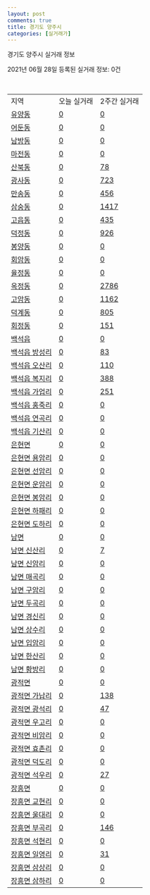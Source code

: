 ```yaml
---
layout: post
comments: true
title: 경기도 양주시
categories: [실거래가]
---
```


경기도 양주시 실거래 정보

2021년 06월 28일 등록된 실거래 정보: 0건

<script type="text/javascript">
  google.charts.load('current', {'packages':['corechart']});
  google.charts.setOnLoadCallback(drawChart);

  function drawChart() {
    var data = google.visualization.arrayToDataTable([['거래일', '매매', '전월세', '전매'], ['20-06', 22, 66, 1], ['20-07', 339, 528, 40], ['20-08', 247, 409, 28], ['20-09', 326, 438, 39], ['20-10', 385, 313, 46], ['20-11', 509, 305, 51], ['20-12', 723, 585, 57], ['21-01', 463, 543, 39], ['21-02', 402, 781, 37], ['21-03', 323, 448, 13], ['21-04', 325, 387, 13], ['21-05', 319, 281, 25], ['21-06', 121, 182, 8]]);

    var options = {
      title: '최근 유형별 거래량 추이',
      legend: { position: 'bottom' }
    };

    var chart = new google.visualization.LineChart(document.getElementById('columnchart_material'));
    chart.draw(data, (options));
  }
</script>

<div id="columnchart_material" style="width: 100%; margin-left: -35px"></div>
<br>
<table class="sortable">
  <tr>
    <td>지역</td>
    <td>오늘 실거래</td>
    <td>2주간 실거래</td>
  </tr>

  
  <tr class="item">
    <td><a href="4163010100.html">유양동</a></td>
    <td><a href="4163010100.html">0</a></td>
    <td><a href="4163010100.html">0</a></td>
  </tr>
    

  <tr class="item">
    <td><a href="4163010200.html">어둔동</a></td>
    <td><a href="4163010200.html">0</a></td>
    <td><a href="4163010200.html">0</a></td>
  </tr>
    

  <tr class="item">
    <td><a href="4163010300.html">남방동</a></td>
    <td><a href="4163010300.html">0</a></td>
    <td><a href="4163010300.html">0</a></td>
  </tr>
    

  <tr class="item">
    <td><a href="4163010400.html">마전동</a></td>
    <td><a href="4163010400.html">0</a></td>
    <td><a href="4163010400.html">0</a></td>
  </tr>
    

  <tr class="item">
    <td><a href="4163010500.html">산북동</a></td>
    <td><a href="4163010500.html">0</a></td>
    <td><a href="4163010500.html">78</a></td>
  </tr>
    

  <tr class="item">
    <td><a href="4163010600.html">광사동</a></td>
    <td><a href="4163010600.html">0</a></td>
    <td><a href="4163010600.html">723</a></td>
  </tr>
    

  <tr class="item">
    <td><a href="4163010700.html">만송동</a></td>
    <td><a href="4163010700.html">0</a></td>
    <td><a href="4163010700.html">456</a></td>
  </tr>
    

  <tr class="item">
    <td><a href="4163010800.html">삼숭동</a></td>
    <td><a href="4163010800.html">0</a></td>
    <td><a href="4163010800.html">1417</a></td>
  </tr>
    

  <tr class="item">
    <td><a href="4163010900.html">고읍동</a></td>
    <td><a href="4163010900.html">0</a></td>
    <td><a href="4163010900.html">435</a></td>
  </tr>
    

  <tr class="item">
    <td><a href="4163011000.html">덕정동</a></td>
    <td><a href="4163011000.html">0</a></td>
    <td><a href="4163011000.html">926</a></td>
  </tr>
    

  <tr class="item">
    <td><a href="4163011100.html">봉양동</a></td>
    <td><a href="4163011100.html">0</a></td>
    <td><a href="4163011100.html">0</a></td>
  </tr>
    

  <tr class="item">
    <td><a href="4163011200.html">회암동</a></td>
    <td><a href="4163011200.html">0</a></td>
    <td><a href="4163011200.html">0</a></td>
  </tr>
    

  <tr class="item">
    <td><a href="4163011300.html">율정동</a></td>
    <td><a href="4163011300.html">0</a></td>
    <td><a href="4163011300.html">0</a></td>
  </tr>
    

  <tr class="item">
    <td><a href="4163011400.html">옥정동</a></td>
    <td><a href="4163011400.html">0</a></td>
    <td><a href="4163011400.html">2786</a></td>
  </tr>
    

  <tr class="item">
    <td><a href="4163011500.html">고암동</a></td>
    <td><a href="4163011500.html">0</a></td>
    <td><a href="4163011500.html">1162</a></td>
  </tr>
    

  <tr class="item">
    <td><a href="4163011600.html">덕계동</a></td>
    <td><a href="4163011600.html">0</a></td>
    <td><a href="4163011600.html">805</a></td>
  </tr>
    

  <tr class="item">
    <td><a href="4163011700.html">회정동</a></td>
    <td><a href="4163011700.html">0</a></td>
    <td><a href="4163011700.html">151</a></td>
  </tr>
    

  <tr class="item">
    <td><a href="4163025000.html">백석읍</a></td>
    <td><a href="4163025000.html">0</a></td>
    <td><a href="4163025000.html">0</a></td>
  </tr>
    

  <tr class="item">
    <td><a href="4163025021.html">백석읍 방성리</a></td>
    <td><a href="4163025021.html">0</a></td>
    <td><a href="4163025021.html">83</a></td>
  </tr>
    

  <tr class="item">
    <td><a href="4163025022.html">백석읍 오산리</a></td>
    <td><a href="4163025022.html">0</a></td>
    <td><a href="4163025022.html">110</a></td>
  </tr>
    

  <tr class="item">
    <td><a href="4163025023.html">백석읍 복지리</a></td>
    <td><a href="4163025023.html">0</a></td>
    <td><a href="4163025023.html">388</a></td>
  </tr>
    

  <tr class="item">
    <td><a href="4163025024.html">백석읍 가업리</a></td>
    <td><a href="4163025024.html">0</a></td>
    <td><a href="4163025024.html">251</a></td>
  </tr>
    

  <tr class="item">
    <td><a href="4163025025.html">백석읍 홍죽리</a></td>
    <td><a href="4163025025.html">0</a></td>
    <td><a href="4163025025.html">0</a></td>
  </tr>
    

  <tr class="item">
    <td><a href="4163025026.html">백석읍 연곡리</a></td>
    <td><a href="4163025026.html">0</a></td>
    <td><a href="4163025026.html">0</a></td>
  </tr>
    

  <tr class="item">
    <td><a href="4163025027.html">백석읍 기산리</a></td>
    <td><a href="4163025027.html">0</a></td>
    <td><a href="4163025027.html">0</a></td>
  </tr>
    

  <tr class="item">
    <td><a href="4163031000.html">은현면</a></td>
    <td><a href="4163031000.html">0</a></td>
    <td><a href="4163031000.html">0</a></td>
  </tr>
    

  <tr class="item">
    <td><a href="4163031021.html">은현면 용암리</a></td>
    <td><a href="4163031021.html">0</a></td>
    <td><a href="4163031021.html">0</a></td>
  </tr>
    

  <tr class="item">
    <td><a href="4163031022.html">은현면 선암리</a></td>
    <td><a href="4163031022.html">0</a></td>
    <td><a href="4163031022.html">0</a></td>
  </tr>
    

  <tr class="item">
    <td><a href="4163031023.html">은현면 운암리</a></td>
    <td><a href="4163031023.html">0</a></td>
    <td><a href="4163031023.html">0</a></td>
  </tr>
    

  <tr class="item">
    <td><a href="4163031024.html">은현면 봉암리</a></td>
    <td><a href="4163031024.html">0</a></td>
    <td><a href="4163031024.html">0</a></td>
  </tr>
    

  <tr class="item">
    <td><a href="4163031025.html">은현면 하패리</a></td>
    <td><a href="4163031025.html">0</a></td>
    <td><a href="4163031025.html">0</a></td>
  </tr>
    

  <tr class="item">
    <td><a href="4163031026.html">은현면 도하리</a></td>
    <td><a href="4163031026.html">0</a></td>
    <td><a href="4163031026.html">0</a></td>
  </tr>
    

  <tr class="item">
    <td><a href="4163032000.html">남면</a></td>
    <td><a href="4163032000.html">0</a></td>
    <td><a href="4163032000.html">0</a></td>
  </tr>
    

  <tr class="item">
    <td><a href="4163032021.html">남면 신산리</a></td>
    <td><a href="4163032021.html">0</a></td>
    <td><a href="4163032021.html">7</a></td>
  </tr>
    

  <tr class="item">
    <td><a href="4163032022.html">남면 신암리</a></td>
    <td><a href="4163032022.html">0</a></td>
    <td><a href="4163032022.html">0</a></td>
  </tr>
    

  <tr class="item">
    <td><a href="4163032023.html">남면 매곡리</a></td>
    <td><a href="4163032023.html">0</a></td>
    <td><a href="4163032023.html">0</a></td>
  </tr>
    

  <tr class="item">
    <td><a href="4163032024.html">남면 구암리</a></td>
    <td><a href="4163032024.html">0</a></td>
    <td><a href="4163032024.html">0</a></td>
  </tr>
    

  <tr class="item">
    <td><a href="4163032025.html">남면 두곡리</a></td>
    <td><a href="4163032025.html">0</a></td>
    <td><a href="4163032025.html">0</a></td>
  </tr>
    

  <tr class="item">
    <td><a href="4163032026.html">남면 경신리</a></td>
    <td><a href="4163032026.html">0</a></td>
    <td><a href="4163032026.html">0</a></td>
  </tr>
    

  <tr class="item">
    <td><a href="4163032027.html">남면 상수리</a></td>
    <td><a href="4163032027.html">0</a></td>
    <td><a href="4163032027.html">0</a></td>
  </tr>
    

  <tr class="item">
    <td><a href="4163032028.html">남면 입암리</a></td>
    <td><a href="4163032028.html">0</a></td>
    <td><a href="4163032028.html">0</a></td>
  </tr>
    

  <tr class="item">
    <td><a href="4163032029.html">남면 한산리</a></td>
    <td><a href="4163032029.html">0</a></td>
    <td><a href="4163032029.html">0</a></td>
  </tr>
    

  <tr class="item">
    <td><a href="4163032030.html">남면 황방리</a></td>
    <td><a href="4163032030.html">0</a></td>
    <td><a href="4163032030.html">0</a></td>
  </tr>
    

  <tr class="item">
    <td><a href="4163033000.html">광적면</a></td>
    <td><a href="4163033000.html">0</a></td>
    <td><a href="4163033000.html">0</a></td>
  </tr>
    

  <tr class="item">
    <td><a href="4163033021.html">광적면 가납리</a></td>
    <td><a href="4163033021.html">0</a></td>
    <td><a href="4163033021.html">138</a></td>
  </tr>
    

  <tr class="item">
    <td><a href="4163033022.html">광적면 광석리</a></td>
    <td><a href="4163033022.html">0</a></td>
    <td><a href="4163033022.html">47</a></td>
  </tr>
    

  <tr class="item">
    <td><a href="4163033023.html">광적면 우고리</a></td>
    <td><a href="4163033023.html">0</a></td>
    <td><a href="4163033023.html">0</a></td>
  </tr>
    

  <tr class="item">
    <td><a href="4163033024.html">광적면 비암리</a></td>
    <td><a href="4163033024.html">0</a></td>
    <td><a href="4163033024.html">0</a></td>
  </tr>
    

  <tr class="item">
    <td><a href="4163033025.html">광적면 효촌리</a></td>
    <td><a href="4163033025.html">0</a></td>
    <td><a href="4163033025.html">0</a></td>
  </tr>
    

  <tr class="item">
    <td><a href="4163033026.html">광적면 덕도리</a></td>
    <td><a href="4163033026.html">0</a></td>
    <td><a href="4163033026.html">0</a></td>
  </tr>
    

  <tr class="item">
    <td><a href="4163033027.html">광적면 석우리</a></td>
    <td><a href="4163033027.html">0</a></td>
    <td><a href="4163033027.html">27</a></td>
  </tr>
    

  <tr class="item">
    <td><a href="4163034000.html">장흥면</a></td>
    <td><a href="4163034000.html">0</a></td>
    <td><a href="4163034000.html">0</a></td>
  </tr>
    

  <tr class="item">
    <td><a href="4163034021.html">장흥면 교현리</a></td>
    <td><a href="4163034021.html">0</a></td>
    <td><a href="4163034021.html">0</a></td>
  </tr>
    

  <tr class="item">
    <td><a href="4163034022.html">장흥면 울대리</a></td>
    <td><a href="4163034022.html">0</a></td>
    <td><a href="4163034022.html">0</a></td>
  </tr>
    

  <tr class="item">
    <td><a href="4163034023.html">장흥면 부곡리</a></td>
    <td><a href="4163034023.html">0</a></td>
    <td><a href="4163034023.html">146</a></td>
  </tr>
    

  <tr class="item">
    <td><a href="4163034024.html">장흥면 석현리</a></td>
    <td><a href="4163034024.html">0</a></td>
    <td><a href="4163034024.html">0</a></td>
  </tr>
    

  <tr class="item">
    <td><a href="4163034025.html">장흥면 일영리</a></td>
    <td><a href="4163034025.html">0</a></td>
    <td><a href="4163034025.html">31</a></td>
  </tr>
    

  <tr class="item">
    <td><a href="4163034026.html">장흥면 삼상리</a></td>
    <td><a href="4163034026.html">0</a></td>
    <td><a href="4163034026.html">0</a></td>
  </tr>
    

  <tr class="item">
    <td><a href="4163034027.html">장흥면 삼하리</a></td>
    <td><a href="4163034027.html">0</a></td>
    <td><a href="4163034027.html">0</a></td>
  </tr>
    


</table>


    